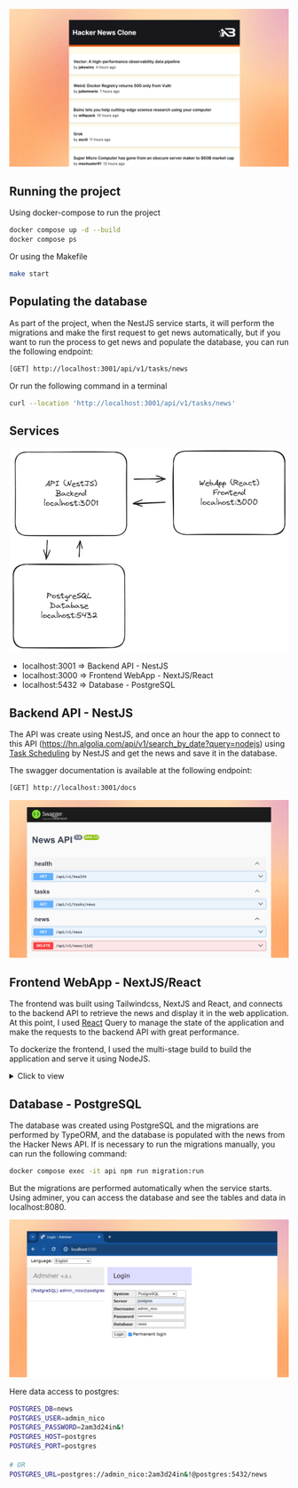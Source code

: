 ![image](/images/cover.jpg)

## Running the project

Using docker-compose to run the project
```bash
docker compose up -d --build
docker compose ps
```

Or using the Makefile
```bash
make start
```

## Populating the database

As part of the project, when the NestJS service starts, it will perform the migrations and make the first request to get news automatically, but if you want to run the process to get news and populate the database, you can run the following endpoint:

```bash
[GET] http://localhost:3001/api/v1/tasks/news
```

Or run the following command in a terminal

```bash
curl --location 'http://localhost:3001/api/v1/tasks/news'
```

## Services

![image](/images/services.png)

- localhost:3001 => Backend API - NestJS
- localhost:3000 => Frontend WebApp - NextJS/React
- localhost:5432 => Database - PostgreSQL 

## Backend API - NestJS

The API was create using NestJS, and once an hour the app to connect to this API (https://hn.algolia.com/api/v1/search_by_date?query=nodejs) using [Task Scheduling](https://docs.nestjs.com/techniques/task-scheduling) by NestJS and get the news and save it in the database.

The swagger documentation is available at the following endpoint:

```bash
[GET] http://localhost:3001/docs
```

![image](/images/full_stack_docs.jpg)


## Frontend WebApp - NextJS/React

The frontend was built using Tailwindcss, NextJS and React, and connects to the backend API to retrieve the news and display it in the web application. At this point, I used [React](https://tanstack.com/query/v3/) Query to manage the state of the application and make the requests to the backend API with great performance.

To dockerize the frontend, I used the multi-stage build to build the application and serve it using NodeJS.

<details>
<summary>Click to view</summary>

```
FROM node:20 AS base
WORKDIR /app
COPY package.json package-lock.json ./

FROM base as builder
WORKDIR /app
COPY . .
RUN npm ci
RUN npm run build

FROM base AS runner
WORKDIR /app

ENV NODE_ENV production

RUN addgroup --system --gid 1001 nodejs
RUN adduser --system --uid 1001 nextjs

COPY --from=builder /app/public ./public

# Set the correct permission for prerender cache
RUN mkdir .next
RUN chown nextjs:nodejs .next

COPY --from=builder --chown=nextjs:nodejs /app/.next/standalone ./
COPY --from=builder --chown=nextjs:nodejs /app/.next/static ./.next/static

USER nextjs

EXPOSE 3000

ENV PORT 3000
ENV HOSTNAME "0.0.0.0"

CMD node server.js
```

</details>


## Database - PostgreSQL 

The database was created using PostgreSQL and the migrations are performed by TypeORM, and the database is populated with the news from the Hacker News API. If is necessary to run the migrations manually, you can run the following command:

```bash
docker compose exec -it api npm run migration:run
```

But the migrations are performed automatically when the service starts. Using adminer, you can access the database and see the tables and data in localhost:8080.

![image](/images/full_stack_adminer.jpg)

Here data access to postgres:

```bash
POSTGRES_DB=news
POSTGRES_USER=admin_nico
POSTGRES_PASSWORD=2am3d24in&!
POSTGRES_HOST=postgres
POSTGRES_PORT=postgres

# OR
POSTGRES_URL=postgres://admin_nico:2am3d24in&!@postgres:5432/news
```
